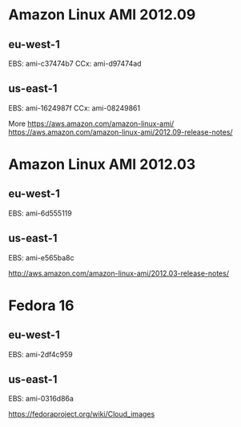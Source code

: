 Amazon Linux AMI 2012.09
========================

eu-west-1
----------
EBS: ami-c37474b7
CCx: ami-d97474ad

us-east-1
-------
EBS: ami-1624987f
CCx: ami-08249861


More
https://aws.amazon.com/amazon-linux-ami/
https://aws.amazon.com/amazon-linux-ami/2012.09-release-notes/


Amazon Linux AMI 2012.03
========================

eu-west-1
---------
EBS: ami-6d555119

us-east-1
-------
EBS: ami-e565ba8c


http://aws.amazon.com/amazon-linux-ami/2012.03-release-notes/


Fedora 16
=========

eu-west-1
----------
EBS: ami-2df4c959

us-east-1
---------
EBS: ami-0316d86a


https://fedoraproject.org/wiki/Cloud_images
